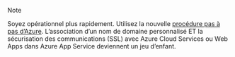 
> [!NOTE]
> Soyez opérationnel plus rapidement. Utilisez la nouvelle [procédure pas à pas d’Azure](http://support.microsoft.com/kb/2990804).  L’association d’un nom de domaine personnalisé ET la sécurisation des communications (SSL) avec Azure Cloud Services ou Web Apps dans Azure App Service deviennent un jeu d’enfant.
> 
> 

